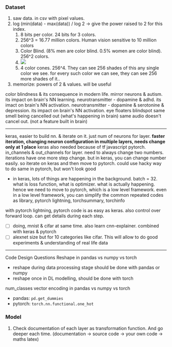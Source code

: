 
### Dataset
1. saw data. in csv with pixel values.
2. log (min(data) - max(data)) / log 2 -> give the power raised to 2 for this index.
   1. 8 bits per color. 24 bits for 3 colors.
   2. 256^3 = 16.77 million colors. Human vision sensitive to 10 million colors
   3. Color Blind. (8% men are color blind. 0.5% women are color blind). 256^2 colors. 
   4. ![](https://www.colourblindawareness.org/wp-content/themes/cba/images/slider/types/eye.jpg)
   5. 4 color cones. 256^4. They can see 256 shades of this any single color we see. for every such color we can see, they can see 256 more shades of it..
3. memorize: powers of 2 & values. will be useful


color blindness & its consequence in modern life. 
mirror neurons & autism. its impact on brain's NN learning. 
neurotransmitter - dopamine & adhd. its imact on brain's NN activation.
neurotransmitter - dopamine & serotonine & depression. its impact on brain's NN activation. 
eye floaters
blindspot
same smell being cancelled out (what's happening in brain)
same audio doesn't cancel out. (not a feature built in brain)

----
keras, easier to build nn. & iterate on it. just num of neurons for layer. **faster iteration, changing neuron configuration in multiple layers, needs change only at 1 place**
keras also needed because of tf javascript
pytorch. in_channels & out_channels for layer. need to always change two numbers. iterations have one more step change. but in keras, you can change number easily. 
so iterate on keras and then move to pytorch. could use hacky way to do same in pytorch, but won't look good

- in keras, lots of things are happening in the background. batch = 32. what is loss function, what is optimizer. what is actually happening. hence we need to move to pytorch, which is a low level framework.
even in a low level framework, you can simplify the common repeated codes as library, pytorch lightning, torchsummary, torchinfo

with pytorch lightning, pytorch code is as easy as keras. also control over forward loop. can get details during each step. 

- [ ] doing, mnist & cifar at same time. also learn cnn-explainer. combined with keras & pytorch
- [ ] alexnet size but for 10 categories like cifar. This will allow to do good experiments & understanding of real life data
----

Code Design Questions
Reshape in pandas vs numpy vs torch
- reshape during data processing stage should be done with pandas or numpy
- reshape once in DL modelling, should be done with torch
  

num_classes vector encoding in pandas vs numpy vs torch
- pandas: `pd.get_dummies`
- pytorch: `torch.nn.functional.one_hot`

### Model
1. Check documentation of each layer as transformation function. And go deeper each time. (documentation -> source code -> your own code -> maths latex)
